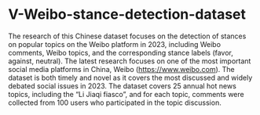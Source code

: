 # V-Weibo-stance-detection-dataset
The research of this Chinese dataset focuses on the detection of stances on popular topics on the Weibo platform in 2023, including Weibo comments, Weibo topics, and the corresponding stance labels (favor, against, neutral). The latest research focuses on one of the most important social media platforms in China, Weibo (https://www.weibo.com). The dataset is both timely and novel as it covers the most discussed and widely debated social issues in 2023. The dataset covers 25 annual hot news topics, including the “Li Jiaqi fiasco”, and for each topic, comments were collected from 100 users who participated in the topic discussion.
